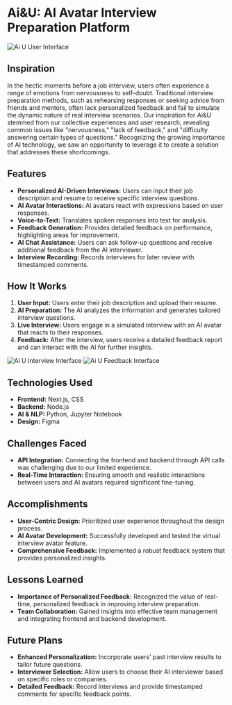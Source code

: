 # Ai&U: AI Avatar Interview Preparation Platform
![Ai U User Interface](https://github.com/isabellaqian/treehack24/assets/145081878/ff87394d-6c0a-43ae-896c-3d47b78a1ef2)

## Inspiration
In the hectic moments before a job interview, users often experience a range of emotions from nervousness to self-doubt. Traditional interview preparation methods, such as rehearsing responses or seeking advice from friends and mentors, often lack personalized feedback and fail to simulate the dynamic nature of real interview scenarios. Our inspiration for Ai&U stemmed from our collective experiences and user research, revealing common issues like "nervousness," "lack of feedback," and "difficulty answering certain types of questions." Recognizing the growing importance of AI technology, we saw an opportunity to leverage it to create a solution that addresses these shortcomings.

## Features
- **Personalized AI-Driven Interviews:** Users can input their job description and resume to receive specific interview questions.
- **AI Avatar Interactions:** AI avatars react with expressions based on user responses.
- **Voice-to-Text:** Translates spoken responses into text for analysis.
- **Feedback Generation:** Provides detailed feedback on performance, highlighting areas for improvement.
- **AI Chat Assistance:** Users can ask follow-up questions and receive additional feedback from the AI interviewer.
- **Interview Recording:** Records interviews for later review with timestamped comments.

## How It Works
1. **User Input:** Users enter their job description and upload their resume.
2. **AI Preparation:** The AI analyzes the information and generates tailored interview questions.
3. **Live Interview:** Users engage in a simulated interview with an AI avatar that reacts to their responses.
4. **Feedback:** After the interview, users receive a detailed feedback report and can interact with the AI for further insights.

![Ai U Interview Interface](https://github.com/isabellaqian/treehack24/assets/145081878/0d41a66a-4d55-444b-b157-388c8eeb4943) 
![Ai U Feedback Interface](https://github.com/isabellaqian/treehack24/assets/145081878/6be95f80-664b-43d1-b4a0-96cc5325ae96)

## Technologies Used
- **Frontend:** Next.js, CSS
- **Backend:** Node.js
- **AI & NLP:** Python, Jupyter Notebook
- **Design:** Figma

## Challenges Faced
- **API Integration:** Connecting the frontend and backend through API calls was challenging due to our limited experience.
- **Real-Time Interaction:** Ensuring smooth and realistic interactions between users and AI avatars required significant fine-tuning.

## Accomplishments
- **User-Centric Design:** Prioritized user experience throughout the design process.
- **AI Avatar Development:** Successfully developed and tested the virtual interview avatar feature.
- **Comprehensive Feedback:** Implemented a robust feedback system that provides personalized insights.

## Lessons Learned
- **Importance of Personalized Feedback:** Recognized the value of real-time, personalized feedback in improving interview preparation.
- **Team Collaboration:** Gained insights into effective team management and integrating frontend and backend development.

## Future Plans
- **Enhanced Personalization:** Incorporate users' past interview results to tailor future questions.
- **Interviewer Selection:** Allow users to choose their AI interviewer based on specific roles or companies.
- **Detailed Feedback:** Record interviews and provide timestamped comments for specific feedback points.

